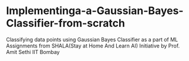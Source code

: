 # Implementinga-a-Gaussian-Bayes-Classifier-from-scratch
Classifying data points using Gaussian Bayes Classifier as a part of ML Assignments from SHALA(Stay at Home And Learn AI) Initiative by Prof. Amit Sethi IIT Bombay
